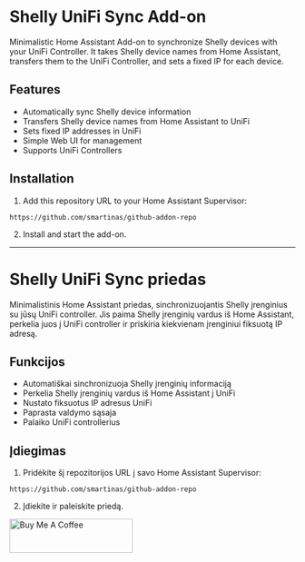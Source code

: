 # Shelly UniFi Sync Add-on

Minimalistic Home Assistant Add-on to synchronize Shelly devices with your UniFi Controller. It takes Shelly device names from Home Assistant, transfers them to the UniFi Controller, and sets a fixed IP for each device.

## Features

* Automatically sync Shelly device information
* Transfers Shelly device names from Home Assistant to UniFi
* Sets fixed IP addresses in UniFi
* Simple Web UI for management
* Supports UniFi Controllers

## Installation

1. Add this repository URL to your Home Assistant Supervisor:

```
https://github.com/smartinas/github-addon-repo
```

2. Install and start the add-on.

---

# Shelly UniFi Sync priedas

Minimalistinis Home Assistant priedas, sinchronizuojantis Shelly įrenginius su jūsų UniFi controller. Jis paima Shelly įrenginių vardus iš Home Assistant, perkelia juos į UniFi controller ir priskiria kiekvienam įrenginiui fiksuotą IP adresą.

## Funkcijos

* Automatiškai sinchronizuoja Shelly įrenginių informaciją
* Perkelia Shelly įrenginių vardus iš Home Assistant į UniFi
* Nustato fiksuotus IP adresus UniFi
* Paprasta valdymo sąsaja
* Palaiko UniFi controllerius

## Įdiegimas

1. Pridėkite šį repozitorijos URL į savo Home Assistant Supervisor:

```
https://github.com/smartinas/github-addon-repo
```

2. Įdiekite ir paleiskite priedą.



<a href="https://www.buymeacoffee.com/martisb" target="_blank"><img src="https://cdn.buymeacoffee.com/buttons/v2/default-yellow.png" alt="Buy Me A Coffee" style="height: 60px !important;width: 217px !important;" ></a>
